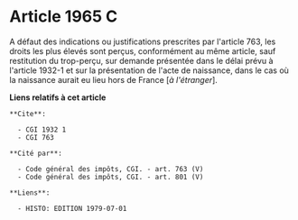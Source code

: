 # Article 1965 C

A défaut des indications ou justifications prescrites par l'article 763, les droits les plus élevés sont perçus, conformément
au même article, sauf restitution du trop-perçu, sur demande présentée dans le délai prévu à l'article 1932-1 et sur la
présentation de l'acte de naissance, dans le cas où la naissance aurait eu lieu hors de France [*à l'étranger*].

**Liens relatifs à cet article**

	**Cite**:

	  - CGI 1932 1
	  - CGI 763

	**Cité par**:

	  - Code général des impôts, CGI. - art. 763 (V)
	  - Code général des impôts, CGI. - art. 801 (V)

	**Liens**:

	  - HISTO: EDITION 1979-07-01
